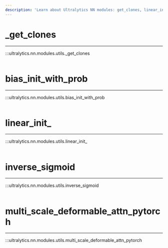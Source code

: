 ```yaml
---
description: 'Learn about Ultralytics NN modules: get_clones, linear_init_, and multi_scale_deformable_attn_pytorch. Code examples and usage tips.'
---
```


# _get_clones
---
:::ultralytics.nn.modules.utils._get_clones
<br><br>

# bias_init_with_prob
---
:::ultralytics.nn.modules.utils.bias_init_with_prob
<br><br>

# linear_init_
---
:::ultralytics.nn.modules.utils.linear_init_
<br><br>

# inverse_sigmoid
---
:::ultralytics.nn.modules.utils.inverse_sigmoid
<br><br>

# multi_scale_deformable_attn_pytorch
---
:::ultralytics.nn.modules.utils.multi_scale_deformable_attn_pytorch
<br><br>
